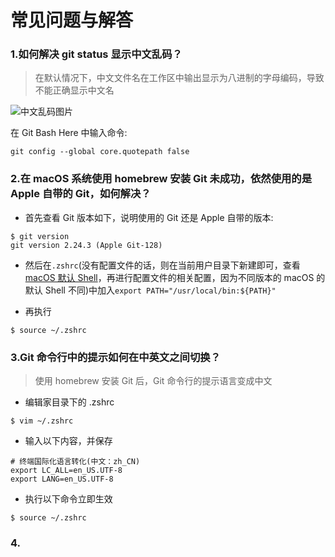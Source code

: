 # 常见问题与解答

### 1.如何解决 git status 显示中文乱码？

> 在默认情况下，中文文件名在工作区中输出显示为八进制的字母编码，导致不能正确显示中文名

![中文乱码图片](https://user-images.githubusercontent.com/27407218/101326436-36cd0880-38a8-11eb-9b49-cde315821892.png)

在 Git Bash Here 中输入命令:

```
git config --global core.quotepath false
```

### 2.在 macOS 系统使用 homebrew 安装 Git 未成功，依然使用的是 Apple 自带的 Git，如何解决？

- 首先查看 Git 版本如下，说明使用的 Git 还是 Apple 自带的版本:

```
$ git version
git version 2.24.3 (Apple Git-128)
```

- 然后在`.zshrc`(没有配置文件的话，则在当前用户目录下新建即可，查看[macOS 默认 Shell](https://support.apple.com/zh-cn/HT208050)，再进行配置文件的相关配置，因为不同版本的 macOS 的默认 Shell 不同)中加入`export PATH="/usr/local/bin:${PATH}"`

- 再执行

```
$ source ~/.zshrc
```

### 3.Git 命令行中的提示如何在中英文之间切换？

> 使用 homebrew 安装 Git 后，Git 命令行的提示语言变成中文

- 编辑家目录下的 .zshrc

```
$ vim ~/.zshrc
```

- 输入以下内容，并保存

```
# 终端国际化语言转化(中文：zh_CN)
export LC_ALL=en_US.UTF-8 
export LANG=en_US.UTF-8
```

- 执行以下命令立即生效

```
$ source ~/.zshrc
```

### 4.

